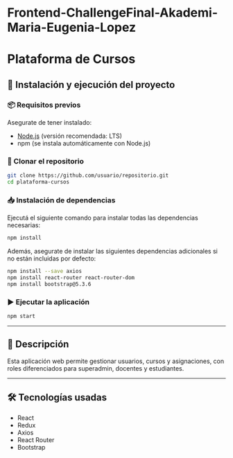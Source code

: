 # Frontend-ChallengeFinal-Akademi-Maria-Eugenia-Lopez

# Plataforma de Cursos

## 🚀 Instalación y ejecución del proyecto

### 📦 Requisitos previos

Asegurate de tener instalado:

* [Node.js](https://nodejs.org/) (versión recomendada: LTS)
* npm (se instala automáticamente con Node.js)

### 📁 Clonar el repositorio

```bash
git clone https://github.com/usuario/repositorio.git
cd plataforma-cursos
````

### 📥 Instalación de dependencias

Ejecutá el siguiente comando para instalar todas las dependencias necesarias:

```bash
npm install
```

Además, asegurate de instalar las siguientes dependencias adicionales si no están incluidas por defecto:

```bash
npm install --save axios
npm install react-router react-router-dom
npm install bootstrap@5.3.6
```

### ▶️ Ejecutar la aplicación

```bash
npm start
```


---

## 📄 Descripción

Esta aplicación web permite gestionar usuarios, cursos y asignaciones, con roles diferenciados para superadmin, docentes y estudiantes.

---

## 🛠 Tecnologías usadas

* React
* Redux
* Axios
* React Router
* Bootstrap

